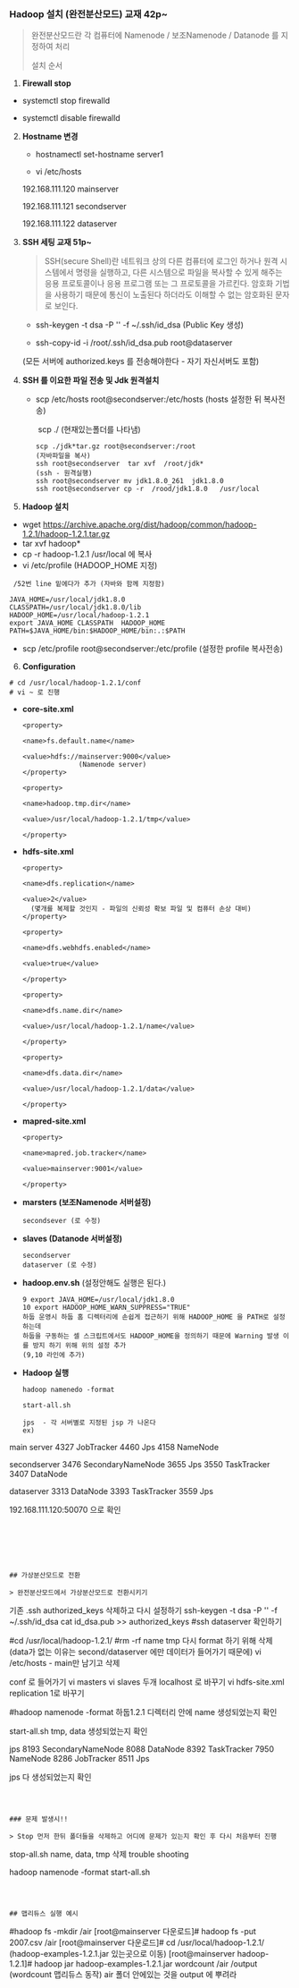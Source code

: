 ### Hadoop 설치 (완전분산모드) 교재 42p~

> 완전분산모드란 각 컴퓨터에 Namenode / 보조Namenode / Datanode 를 지정하여 처리
>
> 설치 순서

1.  **Firewall stop**

   - systemctl stop firewalld

   - systemctl disable firewalld



2. **Hostname 변경**

   - hostnamectl set-hostname server1

   - vi /etc/hosts

   192.168.111.120 mainserver

   192.168.111.121 secondserver

   192.168.111.122 dataserver

   

3. **SSH 세팅  교재 51p~**

   > SSH(secure Shell)란 네트워크 상의 다른 컴퓨터에 로그인 하거나 원격 시스템에서 명령을 실행하고, 다른 시스템으로 파일을 복사할 수 있게 해주는 응용 프로토콜이나 응용 프로그램 또는 그 프로토콜을 가르킨다. 암호화 기법을 사용하기 때문에 통신이 노출된다 하더라도 이해할 수 없는 암호화된 문자로 보인다.

   - ssh-keygen -t dsa -P '' -f ~/.ssh/id_dsa  (Public Key 생성)

   - ssh-copy-id -i /root/.ssh/id_dsa.pub  root@dataserver
   
    (모든 서버에 authorized.keys 를 전송해야한다 - 자기 자신서버도 포함) 



4. **SSH 를 이요한 파일 전송 및 Jdk 원격설치**

   - scp  /etc/hosts  root@secondserver:/etc/hosts  (hosts 설정한 뒤 복사전송)

     ​	scp  ./ (현재있는폴더를 나타냄)

     ```
     scp ./jdk*tar.gz root@secondserver:/root
     (자바파일을 복사)
     ssh root@secondserver  tar xvf  /root/jdk*
     (ssh - 원격실행)
     ssh root@secondserver mv jdk1.8.0_261  jdk1.8.0
     ssh root@secondserver cp -r  /rood/jdk1.8.0   /usr/local
     ```

     

5. **Hadoop 설치**

- wget https://archive.apache.org/dist/hadoop/common/hadoop-1.2.1/hadoop-1.2.1.tar.gz
- tar xvf hadoop*
- cp -r hadoop-1.2.1  /usr/local       에 복사
- vi /etc/profile   (HADOOP_HOME 지정)

```
 /52번 line 밑에다가 추가 (자바와 함께 지정함)
 
JAVA_HOME=/usr/local/jdk1.8.0
CLASSPATH=/usr/local/jdk1.8.0/lib
HADOOP_HOME=/usr/local/hadoop-1.2.1
export JAVA_HOME CLASSPATH  HADOOP_HOME
PATH=$JAVA_HOME/bin:$HADOOP_HOME/bin:.:$PATH
```

- scp  /etc/profile  root@secondserver:/etc/profile   (설정한 profile 복사전송)



6. **Configuration**

```
# cd /usr/local/hadoop-1.2.1/conf 
# vi ~ 로 진행
```

- **core-site.xml**

  ```
  <property>
  
  <name>fs.default.name</name>
  
  <value>hdfs://mainserver:9000</value>
                (Namenode server)
  </property>
  
  <property>
  
  <name>hadoop.tmp.dir</name>
  
  <value>/usr/local/hadoop-1.2.1/tmp</value>
  
  </property>
  
  ```

- **hdfs-site.xml**

  ```
  <property>
  
  <name>dfs.replication</name>
  
  <value>2</value> 
    (몇개를 복제할 것인지 - 파일의 신뢰성 확보 파일 및 컴퓨터 손상 대비)
  </property>
  
  <property>
  
  <name>dfs.webhdfs.enabled</name>
  
  <value>true</value>
  
  </property>
  
  <property>
  
  <name>dfs.name.dir</name>
  
  <value>/usr/local/hadoop-1.2.1/name</value>
  
  </property>
  
  <property>
  
  <name>dfs.data.dir</name>
  
  <value>/usr/local/hadoop-1.2.1/data</value>
  
  </property>
  ```

- **mapred-site.xml**

  ```
  <property>
  
  <name>mapred.job.tracker</name>
  
  <value>mainserver:9001</value>
  
  </property>
  ```

- **marsters   (보조Namenode 서버설정)**

  ```
  secondsever (로 수정)
  ```

- **slaves  (Datanode 서버설정)**

  ```
  secondserver
  dataserver (로 수정)
  ```

- **hadoop.env.sh**  (설정안해도 실행은 된다.)

  ```
  9 export JAVA_HOME=/usr/local/jdk1.8.0
  10 export HADOOP_HOME_WARN_SUPPRESS="TRUE"
  하둡 운영시 하둡 홈 디렉터리에 손쉽게 접근하기 위해 HADOOP_HOME 을 PATH로 설정하는데
  하둡을 구동하는 셀 스크립트에서도 HADOOP_HOME을 정의하기 때문에 Warning 발생 이를 방지 하기 위해 위의 설정 추가
  (9,10 라인에 추가)
  ```

- **Hadoop 실행**

  ```
  hadoop namenedo -format
  
  start-all.sh
  
  jps  - 각 서버별로 지정된 jsp 가 나온다
  ex)
main server
  4327 JobTracker
  4460 Jps
  4158 NameNode
  
  secondserver
  3476 SecondaryNameNode
  3655 Jps
  3550 TaskTracker
  3407 DataNode
  
  
  dataserver
  3313 DataNode
  3393 TaskTracker
  3559 Jps
  
  192.168.111.120:50070  으로 확인
  ```
  





## 가상분산모드로 전환

> 완전분산모드에서 가상분산모드로 전환시키기

```
기존 .ssh authorized_keys 삭제하고 다시 설정하기
ssh-keygen -t dsa -P '' -f ~/.ssh/id_dsa
cat id_dsa.pub >> authorized_keys 
#ssh dataserver 확인하기

#cd /usr/local/hadoop-1.2.1/
#rm -rf name tmp  다시 format 하기 위해 삭제 
(data가 없는 이유는 second/dataserver 에만 데이터가 들어가기 때문에)
vi /etc/hosts  - main만 남기고 삭제 

conf 로 들어가기
vi masters
vi slaves  두개 localhost 로 바꾸기 
vi hdfs-site.xml   replication  1로 바꾸기

#hadoop namenode -format
하둡1.2.1 디렉터리 안에  name 생성되었는지 확인

start-all.sh
tmp, data 생성되었는지 확인

jps
8193 SecondaryNameNode
8088 DataNode
8392 TaskTracker
7950 NameNode
8286 JobTracker
8511 Jps

jps 다 생성되었는지 확인

```



### 문제 발생시!! 

> Stop 먼저 한뒤 폴더들을 삭제하고 어디에 문제가 있는지 확인 후 다시 처음부터 진행

```
stop-all.sh
name, data, tmp 삭제
trouble shooting

hadoop namenode -format
start-all.sh

```



## 맵리듀스 실행 예시

```
 #hadoop fs -mkdir /air
[root@mainserver 다운로드]# hadoop fs -put 2007.csv  /air
[root@mainserver 다운로드]# cd /usr/local/hadoop-1.2.1/  
      (hadoop-examples-1.2.1.jar 있는곳으로 이동) 
[root@mainserver hadoop-1.2.1]# hadoop jar hadoop-examples-1.2.1.jar  wordcount /air   /output
      (wordcount 맵리듀스 동작)   air 폴더 안에있는 것을 output 에 뿌려라

```

